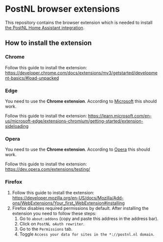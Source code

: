 # PostNL browser extensions

This repository contains the browser extension which is needed to install [the PostNL Home Assistant integration](https://github.com/arjenbos/ha-postnl).


## How to install the extension
### Chrome
Follow this guide to install the extension: https://developer.chrome.com/docs/extensions/mv3/getstarted/development-basics/#load-unpacked

### Edge
You need to use the **Chrome extension**. According to [Microsoft](https://support.microsoft.com/en-us/microsoft-edge/add-turn-off-or-remove-extensions-in-microsoft-edge-9c0ec68c-2fbc-2f2c-9ff0-bdc76f46b026) this should work.

Follow this guide to install the extension: https://learn.microsoft.com/en-us/microsoft-edge/extensions-chromium/getting-started/extension-sideloading

### Opera
You need to use the **Chrome extension**. According to [Opera](https://blogs.opera.com/tips-and-tricks/2021/10/using-addons-from-chrome-in-opera/) this should work.

Follow this guide to install the extension: https://dev.opera.com/extensions/testing/

### Firefox
1. Follow this guide to install the extension: https://developer.mozilla.org/en-US/docs/Mozilla/Add-ons/WebExtensions/Your_first_WebExtension#installing
2. Firefox disables required permissions by default. After installing the extension you need to follow these steps:
   1. Go to `about:addons` (copy and paste this address in the address bar).
   2. Click on `PostNL oAuth rewriter`.
   3. Go to the `Permissions` tab.
   4. Toggle `Access your data for sites in the *://postnl.nl domain`.
